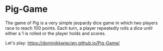 # Pig-Game
The game of Pig is a very simple jeopardy dice game in which two players race to reach 100 points. Each turn, a player repeatedly rolls a dice until either a 1 is rolled or the player holds and scores.

Let's play: https://dominikkwiecien.github.io/Pig-Game/ 
